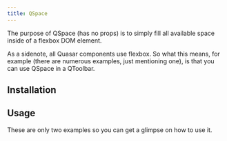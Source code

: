 ```yaml
---
title: QSpace
---
```

The purpose of QSpace (has no props) is to simply fill all available space inside of a flexbox DOM element.

As a sidenote, all Quasar components use flexbox. So what this means, for example (there are numerous examples, just mentioning one), is that you can use QSpace in a QToolbar.

## Installation
<doc-installation components="QSpace" />

## Usage
These are only two examples so you can get a glimpse on how to use it.
<doc-example title="Basic" file="QSpace/Basic" />
